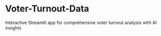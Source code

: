 # Voter-Turnout-Data
Interactive Streamlit app for comprehensive voter turnout analysis with AI insights

